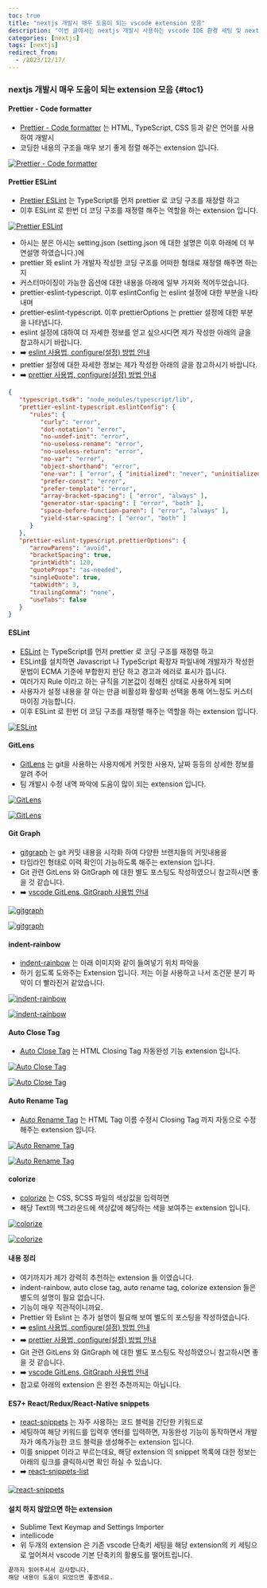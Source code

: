 ```yaml
---
toc: true
title: "nextjs 개발시 매우 도움이 되는 vscode extension 모음"
description: "이번 글에서는 nextjs 개발시 사용하는 vscode IDE 환경 세팅 및 nextjs 개발시 매우 도움이되는 extension들에 대한 내용을 정리하였습니다."
categories: [nextjs]
tags: [nextjs]
redirect_from:
  - /2023/12/17/
---
```


### nextjs 개발시 매우 도움이 되는 extension 모음 {#toc1}

#### Prettier - Code formatter

- [Prettier - Code formatter](https://marketplace.visualstudio.com/items?itemName=esbenp.prettier-vscode) 는 HTML, TypeScript, CSS 등과 같은 언어를 사용하여 개발시
- 코딩한 내용의 구조을 매우 보기 좋게 정렬 해주는 extension 입니다.

[![Prettier - Code formatter](/assets/images/screen/prettier_code_formatter.png)](https://marketplace.visualstudio.com/items?itemName=esbenp.prettier-vscode)

#### Prettier ESLint

- [Prettier ESLint](https://marketplace.visualstudio.com/items?itemName=hb432.prettier-eslint-typescript) 는 TypeScript를 먼저 prettier 로 코딩 구조를 재정렬 하고
- 이후 ESLint 로 한번 더 코딩 구조를 재정렬 해주는 역할을 하는 extension 입니다.

[![Prettier ESLint](/assets/images/screen/prettier_eslint.png)](https://marketplace.visualstudio.com/items?itemName=hb432.prettier-eslint-typescript)

- 아시는 분은 아시는 setting.json (setting.json 에 대한 설명은 이후 아래에 더 부연설명 하였습니다.)에
- prettier 와 eslint 가 개발자 작성한 코딩 구조를 어떠한 형태로 재정렬 해주면 하는지
- 커스터마이징이 가능한 옵션에 대한 내용을 아래에 일부 가져와 적어두었습니다.
- prettier-eslint-typescript. 이후 eslintConfig 는 eslint 설정에 대한 부분을 나타내며
- prettier-eslint-typescript. 이후 prettierOptions 는 prettier 설정에 대한 부분을 나타냅니다.
- eslint 설정에 대하여 더 자세한 정보를 얻고 싶으시다면 제가 작성한 아래의 글을 참고하시기 바랍니다.
- :arrow_right: [eslint 사용법, configure(설정) 방법 안내](/nextjs/eslint-Tutorial-01-KR)
- prettier 설정에 대한 자세한 정보는 제가 작성한 아래의 글을 참고하시기 바랍니다.
- :arrow_right: [prettier 사용법, configure(설정) 방법 안내](/nextjs/prettier-Tutorial-01-KR)

```json
{
   "typescript.tsdk": "node_modules/typescript/lib",
   "prettier-eslint-typescript.eslintConfig": {
      "rules": {
         "curly": "error",
         "dot-notation": "error",
         "no-undef-init": "error",
         "no-useless-rename": "error",
         "no-useless-return": "error",
         "no-var": "error",
         "object-shorthand": "error",
         "one-var": [ "error", { "initialized": "never", "uninitialized": "always" } ],
         "prefer-const": "error",
         "prefer-template": "error",
         "array-bracket-spacing": [ "error", "always" ],
         "generator-star-spacing": [ "error", "both" ],
         "space-before-function-paren": [ "error", "always" ],
         "yield-star-spacing": [ "error", "both" ]
      }
   },
   "prettier-eslint-typescript.prettierOptions": {
      "arrowParens": "avoid",
      "bracketSpacing": true,
      "printWidth": 120,
      "quoteProps": "as-needed",
      "singleQuote": true,
      "tabWidth": 3,
      "trailingComma": "none",
      "useTabs": false
   }
}
```

#### ESLint

- [ESLint](https://marketplace.visualstudio.com/items?itemName=dbaeumer.vscode-eslint) 는 TypeScript를 먼저 prettier 로 코딩 구조를 재정렬 하고
- ESLint를 설치하면 Javascript 나 TypeScript 확장자 파일내에 개발자가 작성한 문법이 ECMA 기준에 부합한지 판단 하고 경고과 에러로 표시가 뜹니다.
- 여러가지 Rule 이라고 하는 규직을 기본값이 정해진 상태로 사용하게 되며
- 사용자가 설정 내용을 잘 아는 만큼 비활성화 활성화 선택을 통해 어느정도 커스터마이징 가능합니다.
- 이후 ESLint 로 한번 더 코딩 구조를 재정렬 해주는 역할을 하는 extension 입니다.

[![ESLint](/assets/images/screen/eslint.png)](https://marketplace.visualstudio.com/items?itemName=dbaeumer.vscode-eslint)

<script async src="https://pagead2.googlesyndication.com/pagead/js/adsbygoogle.js?client=ca-pub-5746287019974907"
     crossorigin="anonymous"></script>
<!-- 수평형 광고 -->
<ins class="adsbygoogle"
     style="display:block"
     data-ad-client="ca-pub-5746287019974907"
     data-ad-slot="8862563347"
     data-ad-format="auto"
     data-full-width-responsive="true"></ins>
<script>
     (adsbygoogle = window.adsbygoogle || []).push({});
</script>

#### GitLens

- [GitLens](https://marketplace.visualstudio.com/items?itemName=eamodio.gitlens) 는 git을 사용하는 사용자에게 커밋한 사용자, 날짜 등등의 상세한 정보를 알려 주어
- 팀 개발시 수정 내역 파악에 도움이 많이 되는 extension 입니다.

[![GitLens](/assets/images/screen/GitLens.png)](https://marketplace.visualstudio.com/items?itemName=eamodio.gitlens)

[![GitLens](https://raw.githubusercontent.com/gitkraken/vscode-gitlens/main/images/docs/hovers-current-line.png)](https://marketplace.visualstudio.com/items?itemName=eamodio.gitlens)

#### Git Graph

- [gitgraph](https://marketplace.visualstudio.com/items?itemName=mhutchie.git-graph) 는 git 커밋 내용을 시각화 하여 다양한 브랜치들의 커밋내용을
- 타임라인 형태로 이력 확인이 가능하도록 해주는 extension 입니다.
- Git 관련 GitLens 와 GitGraph 에 대한 별도 포스팅도 작성하였으니 참고하시면 좋을 것 같습니다.
- :arrow_right: [vscode GitLens, GitGraph 사용법 안내](https://marindie.github.io/nextjs/2023-12-19-vscode-git-usage-01-KR)

[![gitgraph](/assets/images/screen/gitgraph.png)](https://marketplace.visualstudio.com/items?itemName=mhutchie.git-graph)

[![gitgraph](https://github.com/mhutchie/vscode-git-graph/raw/master/resources/demo.gif)](https://marketplace.visualstudio.com/items?itemName=mhutchie.git-graph)

<script async src="https://pagead2.googlesyndication.com/pagead/js/adsbygoogle.js?client=ca-pub-5746287019974907"
     crossorigin="anonymous"></script>
<!-- 수평형 광고 -->
<ins class="adsbygoogle"
     style="display:block"
     data-ad-client="ca-pub-5746287019974907"
     data-ad-slot="8862563347"
     data-ad-format="auto"
     data-full-width-responsive="true"></ins>
<script>
     (adsbygoogle = window.adsbygoogle || []).push({});
</script>

#### indent-rainbow

- [indent-rainbow](https://marketplace.visualstudio.com/items?itemName=oderwat.indent-rainbow) 는 아래 이미지와 같이 들여넣기 위치 파악을
- 하기 쉽도록 도와주는 Extension 입니다. 저는 이걸 사용하고 나서 조건문 분기 파악이 더 빨라진거 같았습니다.
  
[![indent-rainbow](/assets/images/screen/indent-rainbow.png)](https://marketplace.visualstudio.com/items?itemName=oderwat.indent-rainbow)

[![indent-rainbow](https://raw.githubusercontent.com/oderwat/vscode-indent-rainbow/master/assets/example.png)](https://marketplace.visualstudio.com/items?itemName=oderwat.indent-rainbow)

#### Auto Close Tag

- [Auto Close Tag](https://marketplace.visualstudio.com/items?itemName=formulahendry.auto-rename-tag) 는 HTML Closing Tag 자동완성 기능 extension 입니다.

[![Auto Close Tag](/assets/images/screen/auto_close_tag.png)](https://marketplace.visualstudio.com/items?itemName=formulahendry.auto-rename-tag)

[![Auto Close Tag](https://github.com/formulahendry/vscode-auto-close-tag/raw/HEAD/images/usage.gif)](https://marketplace.visualstudio.com/items?itemName=formulahendry.auto-rename-tag)

#### Auto Rename Tag

- [Auto Rename Tag](https://marketplace.visualstudio.com/items?itemName=formulahendry.auto-close-tag) 는 HTML Tag 이름 수정시 Closing Tag 까지 자동으로 수정해주는 extension 입니다.

[![Auto Rename Tag](/assets/images/screen/auto_rename_tag.png)](https://marketplace.visualstudio.com/items?itemName=formulahendry.auto-close-tag)

[![Auto Rename Tag](https://github.com/formulahendry/vscode-auto-rename-tag/raw/HEAD/images/usage.gif)](https://marketplace.visualstudio.com/items?itemName=formulahendry.auto-close-tag)

#### colorize

- [colorize](https://marketplace.visualstudio.com/items?itemName=kamikillerto.vscode-colorize) 는 CSS, SCSS 파일의 색상값을 입력하면
- 해당 Text의 백그라운드에 색상값에 해당하는 색을 보여주는 extension 입니다.

[![colorize](/assets/images/screen/colorize.png)](https://marketplace.visualstudio.com/items?itemName=kamikillerto.vscode-colorize)

[![colorize](https://github.com/formulahendry/vscode-auto-rename-tag/raw/HEAD/images/usage.gif)](https://marketplace.visualstudio.com/items?itemName=kamikillerto.vscode-colorize)

#### 내용 정리

- 여기까지가 제가 강력히 추천하는 extension 들 이였습니다.
- indent-rainbow, auto close tag, auto rename tag, colorize extension 들은 별도의 설명이 필요 없습니다.
- 기능이 매우 직관적이니까요.
- Prettier 와 Eslint 는 추가 설명이 필요해 보여 별도의 포스팅을 작성하였습니다.
- :arrow_right: [eslint 사용법, configure(설정) 방법 안내](/nextjs/eslint-Tutorial-01-KR)
- :arrow_right: [prettier 사용법, configure(설정) 방법 안내](/nextjs/prettier-Tutorial-01-KR)
- Git 관련 GitLens 와 GitGraph 에 대한 별도 포스팅도 작성하였으니 참고하시면 좋을 것 같습니다.
- :arrow_right: [vscode GitLens, GitGraph 사용법 안내](/nextjs/gitlens-gitgraph-usage-01-KR)
- 참고로 아래의 extension 은 완전 추천까지는 아닙니다.

#### ES7+ React/Redux/React-Native snippets

- [react-snippets](https://marketplace.visualstudio.com/items?itemName=dsznajder.es7-react-js-snippets) 는 자주 사용하는 코드 블럭을 간단한 키워드로
- 세팅하여 해당 키워드를 입력후 엔터를 입력하면, 자동완성 기능이 동작하면서 개발자가 예측가능한 코드 블럭을 생성해주는 extension 입니다.
- 이를 snippet 이라고 부르는데요, 해당 extension 의 snippet 목록에 대한 정보는 아래의 링크를 클릭하시면 확인 하실 수 있습니다.
- :arrow_right: [react-snippets-list](https://github.com/r5n-dev/vscode-react-javascript-snippets/blob/HEAD/docs/Snippets.md)

[![react-snippets](/assets/images/screen/react-snippets.png)](https://marketplace.visualstudio.com/items?itemName=dsznajder.es7-react-js-snippets)

#### 설치 하지 않았으면 하는 extension

- Sublime Text Keymap and Settings Importer
- intellicode
- 위 두개의 extension 은 기존 vscode 단축키 세팅을 해당 extension의 키 세팅으로 엎어쳐서 vscode 기본 단축키의 활용도를 떨어트립니다.

```md
끝까지 읽어주셔서 감사합니다.
해당 내용이 도움이 되었으면 좋겠네요.
``````

[^1]: This is a footnote.

[kramdown]: https://kramdown.gettalong.org/
[My Blog]: https://marindie.github.io
